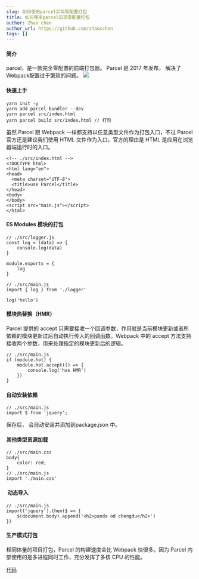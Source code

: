 ```yaml
---
slug: 如何使用parcel实现零配置打包
title: 如何使用parcel实现零配置打包
author: Zhao chen
author_url: https://github.com/zhaocchen
tags: []
---
```


#### 简介

parcel，是一款完全零配置的前端打包器。
Parcel 是 2017 年发布， 解决了Webpack配置过于繁琐的问题。
![](https://cdn.nlark.com/yuque/0/2020/svg/601538/1592807131274-d6e2b690-bbb4-4729-9704-f7e31ad3ece5.svg)

#### 快速上手

```
yarn init -y
yarn add parcel-bundler --dev
yarn parcel src/index.html
yarn parcel build src/index.html // 打包
```

虽然 Parcel 跟 Webpack 一样都支持以任意类型文件作为打包入口，不过 Parcel 官方还是建议我们使用 HTML 文件作为入口。官方的理由是 HTML 是应用在浏览器端运行时的入口。

```
<!-- ./src/index.html -->
<!DOCTYPE html>
<html lang="en">
<head>
  <meta charset="UTF-8">
  <title>use Parcel</title>
</head>
<body>
</body>
<script src="main.js"></script>
</html>
```

#### ES Modules 模块的打包

```
// ./src/logger.js
const log = (data) => {
    console.log(data)
}

module.exports = {
    log
}
```

```
// ./src/main.js
import { log } from './logger'

log('hello')
```

#### 模块热替换（HMR）

Parcel 提供的 accept 只需要接收一个回调参数，作用就是当前模块更新或者所依赖的模块更新过后自动执行传入的回调函数。Webpack 中的 accept 方法支持接收两个参数，用来处理指定的模块更新后的逻辑。

```
// ./src/main.js
if (module.hot) {
    module.hot.accept(() => {
        console.log('has HMR')
    })
}
```

#### 自动安装依赖

```
// ./src/main.js
import $ from 'jquery';
```

保存后， 会自动安装并添加到package.json 中。

#### 其他类型资源加载

```
// ./src/main.css
body{ 
    color: red;
}
// ./src/main.js
import './main.css'
```

####  动态导入

```
// ./src/main.js
import('jquery').then($ => {
    $(document.body).append('<h2>panda od chengdu</h2>')
})
```

#### 生产模式打包

相同体量的项目打包，Parcel 的构建速度会比 Webpack 快很多。因为 Parcel 内部使用的是多进程同时工作，充分发挥了多核 CPU 的性能。

[代码](https://github.com/zhaocchen/use/tree/master/useParcel)